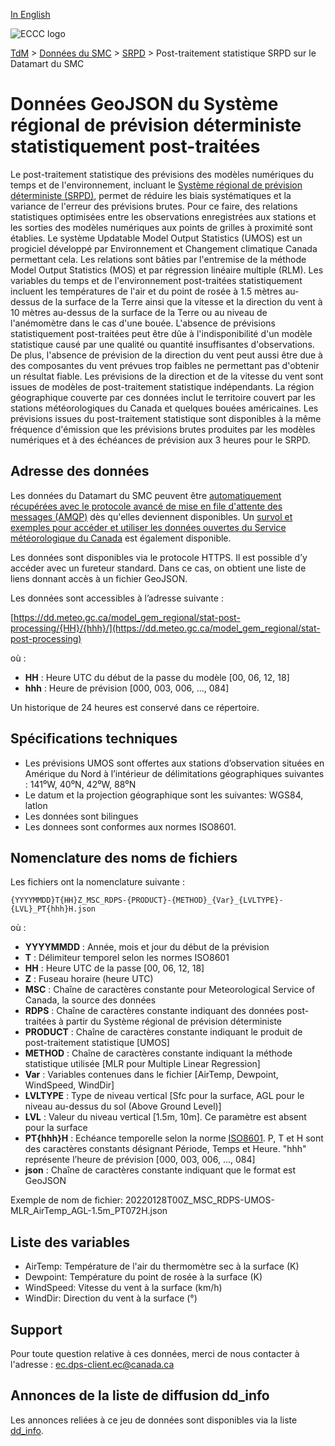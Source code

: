 [In English](readme_rdps-statpostproc-datamart_en.md)

![ECCC logo](../../img_eccc-logo.png)

[TdM](../../readme_fr.md) > [Données du SMC](../readme_fr.md) > [SRPD](readme_rdps_fr.md) > Post-traitement statistique SRPD sur le Datamart du SMC


# Données GeoJSON du Système régional de prévision déterministe statistiquement post-traitées

Le post-traitement statistique des prévisions des modèles numériques du temps et de l'environnement, incluant le [Système régional de prévision déterministe (SRPD)](../readme_rdps_fr.md), permet de réduire les biais systématiques et la variance de l'erreur des prévisions brutes. Pour ce faire, des relations statistiques optimisées entre les observations enregistrées aux stations et les sorties des modèles numériques aux points de grilles à proximité sont établies. Le système Updatable Model Output Statistics (UMOS) est un progiciel développé par Environnement et Changement climatique Canada permettant cela. Les relations sont bâties par l'entremise de la méthode Model Output Statistics (MOS) et par régression linéaire multiple (RLM). Les variables du temps et de l'environnement post-traitées statistiquement incluent les températures de l'air et du point de rosée à 1.5 mètres au-dessus de la surface de la Terre ainsi que la vitesse et la direction du vent à 10 mètres au-dessus de la surface de la Terre ou au niveau de l'anémomètre dans le cas d'une bouée.  L'absence de prévisions statistiquement post-traitées peut être dûe à l'indisponibilité d'un modèle statistique causé par une qualité ou quantité insuffisantes d'observations. De plus, l'absence de prévision de la direction du vent peut aussi être due à des composantes du vent prévues trop faibles ne permettant pas d'obtenir un résultat fiable. Les prévisions de la direction et de la vitesse du vent sont issues de modèles de post-traitement statistique indépendants. La région géographique couverte par ces données inclut le territoire couvert par les stations météorologiques du Canada et quelques bouées américaines. Les prévisions issues du post-traitement statistique sont disponibles à la même fréquence d'émission que les prévisions brutes produites par les modèles numériques et à des échéances de prévision aux 3 heures pour le SRPD.

## Adresse des données 

Les données du Datamart du SMC peuvent être [automatiquement récupérées avec le protocole avancé de mise en file d'attente des messages (AMQP)](../../msc-datamart/amqp_fr.md) dès qu'elles deviennent disponibles. Un [survol et exemples pour accéder et utiliser les données ouvertes du Service météorologique du Canada](../../usage/readme_fr.md) est également disponible.

Les données sont disponibles via le protocole HTTPS. Il est possible d’y accéder avec un fureteur standard. Dans ce cas, on obtient une liste de liens donnant accès à un fichier GeoJSON.

Les données sont accessibles à l’adresse suivante : 

[https://dd.meteo.gc.ca/model_gem_regional/stat-post-processing/{HH}/{hhh}/](https://dd.meteo.gc.ca/model_gem_regional/stat-post-processing)

où :

* __HH__ : Heure UTC du début de la passe du modèle [00, 06, 12, 18]
* __hhh__ : Heure de prévision [000, 003, 006, ..., 084] 

Un historique de 24 heures est conservé dans ce répertoire.

## Spécifications techniques

* Les prévisions UMOS sont offertes aux stations d’observation situées en Amérique du Nord à l’intérieur de délimitations géographiques suivantes : 141⁰W, 40⁰N, 42⁰W, 88⁰N
* Le datum et la projection géographique sont les suivantes: WGS84, latlon
* Les données sont bilingues
* Les donnees sont conformes aux normes ISO8601.

## Nomenclature des noms de fichiers 

Les fichiers ont la nomenclature suivante :

`{YYYYMMDD}T{HH}Z_MSC_RDPS-{PRODUCT}-{METHOD}_{Var}_{LVLTYPE}-{LVL}_PT{hhh}H.json`

où :

* __YYYYMMDD__ : Année, mois et jour du début de la prévision
* __T__ : Délimiteur temporel selon les normes ISO8601
* __HH__ : Heure UTC de la passe [00, 06, 12, 18]
* __Z__ : Fuseau horaire (heure UTC)
* __MSC__ : Chaîne de caractères constante pour Meteorological Service of Canada, la source des données
* __RDPS__ : Chaîne de caractères constante indiquant des données post-traitées à partir du Système régional de prévision déterministe
* __PRODUCT__ : Chaîne de caractères constante indiquant le produit de post-traitement statistique [UMOS]
* __METHOD__ : Chaîne de caractères constante indiquant la méthode statistique utilisée [MLR pour Multiple Linear Regression]
* __Var__ : Variables contenues dans le fichier [AirTemp, Dewpoint, WindSpeed, WindDir]
* __LVLTYPE__ : Type de niveau vertical [Sfc pour la surface, AGL pour le niveau au-dessus du sol (Above Ground Level)]
* __LVL__ : Valeur du niveau vertical [1.5m, 10m]. Ce paramètre est absent pour la surface
* __PT{hhh}H__ : Echéance temporelle selon la norme [ISO8601](https://en.wikipedia.org/wiki/ISO_8601). P, T et H sont des caractères constants désignant Période, Temps et Heure. "hhh" représente l’heure de prévision  [000, 003, 006, ..., 084]
* __json__ : Chaîne de caractères constante indiquant que le format est GeoJSON

Exemple de nom de fichier: 20220128T00Z_MSC_RDPS-UMOS-MLR_AirTemp_AGL-1.5m_PT072H.json

## Liste des variables

* AirTemp: Température de l'air du thermomètre sec à la surface (K)
* Dewpoint: Température du point de rosée à la surface (K)
* WindSpeed: Vitesse du vent à la surface (km/h)
* WindDir: Direction du vent à la surface (°)

## Support

Pour toute question relative à ces données, merci de nous contacter à l'adresse : [ec.dps-client.ec@canada.ca](mailto:ec.dps-client.ec@canada.ca)

## Annonces de la liste de diffusion dd_info 

Les annonces reliées à ce jeu de données sont disponibles via la liste [dd_info](https://lists.ec.gc.ca/cgi-bin/mailman/listinfo/dd_info).
